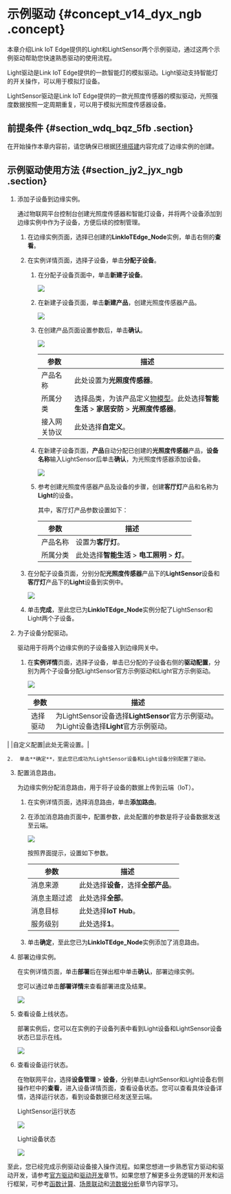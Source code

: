 # 示例驱动 {#concept_v14_dyx_ngb .concept}

本章介绍Link IoT Edge提供的Light和LightSensor两个示例驱动，通过这两个示例驱动帮助您快速熟悉驱动的使用流程。

Light驱动是Link IoT Edge提供的一款智能灯的模拟驱动。Light驱动支持智能灯的开关操作，可以用于模拟灯设备。

LightSensor驱动是Link IoT Edge提供的一款光照度传感器的模拟驱动，光照强度数据按照一定周期重复，可以用于模拟光照度传感器设备。

## 前提条件 {#section_wdq_bqz_5fb .section}

在开始操作本章内容前，请您确保已根据[环境搭建](cn.zh-CN/用户指南/环境搭建/创建网关.md#)内容完成了边缘实例的创建。

## 示例驱动使用方法 {#section_jy2_jyx_ngb .section}

1.  添加子设备到边缘实例。

    通过物联网平台控制台创建光照度传感器和智能灯设备，并将两个设备添加到边缘实例中作为子设备，方便后续的控制管理。

    1.  在边缘实例页面，选择已创建的**LinkIoTEdge\_Node**实例，单击右侧的**查看**。
    2.  在实例详情页面，选择子设备，单击**分配子设备**。
        1.  在分配子设备页面中，单击**新建子设备**。

            ![](http://static-aliyun-doc.oss-cn-hangzhou.aliyuncs.com/assets/img/117119/154892483637903_zh-CN.png)

        2.  在新建子设备页面，单击**新建产品**，创建光照度传感器产品。

            ![](http://static-aliyun-doc.oss-cn-hangzhou.aliyuncs.com/assets/img/117119/154892483637904_zh-CN.png)

        3.  在创建产品页面设置参数后，单击**确认**。

            ![](http://static-aliyun-doc.oss-cn-hangzhou.aliyuncs.com/assets/img/117119/154892483637905_zh-CN.png)

            |参数|描述|
            |--|--|
            |产品名称|此处设置为**光照度传感器**。|
            |所属分类|选择品类，为该产品定义[物模型](cn.zh-CN/用户指南/产品与设备/物模型/概述.md#)。此处选择**智能生活** \> **家居安防** \> **光照度传感器**。|
            |接入网关协议|此处选择**自定义**。|

        4.  在新建子设备页面，**产品**自动分配已创建的**光照度传感器**产品，**设备名称**输入LightSensor后单击**确认**，为光照度传感器添加设备。

            ![](http://static-aliyun-doc.oss-cn-hangzhou.aliyuncs.com/assets/img/117119/154892483638329_zh-CN.png)

        5.  参考创建光照度传感器产品及设备的步骤，创建**客厅灯**产品和名称为**Light**的设备。

            其中，客厅灯产品参数设置如下：

            |参数|描述|
            |--|--|
            |产品名称|设置为**客厅灯**。|
            |所属分类|此处选择**智能生活** \> **电工照明** \> **灯**。|

    3.  在分配子设备页面，分别分配**光照度传感器**产品下的**LightSensor**设备和**客厅灯**产品下的**Light**设备到实例中。

        ![](http://static-aliyun-doc.oss-cn-hangzhou.aliyuncs.com/assets/img/117119/154892483737906_zh-CN.png)

    4.  单击**完成**，至此您已为**LinkIoTEdge\_Node**实例分配了LightSensor和Light两个子设备。
2.  为子设备分配驱动。

    驱动用于将两个边缘实例的子设备接入到边缘网关中。

    1.  在**实例详情**页面，选择子设备，单击已分配的子设备右侧的**驱动配置**，分别为两个子设备分配LightSensor官方示例驱动和Light官方示例驱动。

        ![](http://static-aliyun-doc.oss-cn-hangzhou.aliyuncs.com/assets/img/117119/154892483737907_zh-CN.png)

        |参数|描述|
        |--|--|
        |选择驱动|为LightSensor设备选择**LightSensor**官方示例驱动。为Light设备选择**Light**官方示例驱动。

|
        |自定义配置|此处无需设置。|

    2.  单击**确定**，至此您已成功为LightSensor设备和Light设备分别配置了驱动。
3.  配置消息路由。

    为边缘实例分配消息路由，用于将子设备的数据上传到云端（IoT）。

    1.  在实例详情页面，选择消息路由，单击**添加路由**。
    2.  在添加消息路由页面中，配置参数，此处配置的参数是将子设备数据发送至云端。

        ![](http://static-aliyun-doc.oss-cn-hangzhou.aliyuncs.com/assets/img/117119/154892483737927_zh-CN.png)

        按照界面提示，设置如下参数。

        |参数|描述|
        |--|--|
        |消息来源|此处选择**设备**，选择**全部产品**。|
        |消息主题过滤|此处选择**全部**。|
        |消息目标|此处选择**IoT Hub**。|
        |服务级别|此处选择**1**。|

    3.  单击**确定**，至此您已为**LinkIoTEdge\_Node**实例添加了消息路由。
4.  部署边缘实例。

    在实例详情页面，单击**部署**后在弹出框中单击**确认**，部署边缘实例。

    您可以通过单击**部署详情**来查看部署进度及结果。

    ![](http://static-aliyun-doc.oss-cn-hangzhou.aliyuncs.com/assets/img/117119/154892483737934_zh-CN.png)

5.  查看设备上线状态。

    部署实例后，您可以在实例的子设备列表中看到Light设备和LightSensor设备状态已显示在线。

    ![](http://static-aliyun-doc.oss-cn-hangzhou.aliyuncs.com/assets/img/117119/154892483737935_zh-CN.png)

6.  查看设备运行状态。

    在物联网平台，选择**设备管理** \> **设备**，分别单击LightSensor和Light设备右侧操作栏中的**查看**，进入设备详情页面，查看设备状态。您可以查看具体设备详情，选择运行状态，看到设备数据已经发送至云端。

    LightSensor运行状态

    ![](http://static-aliyun-doc.oss-cn-hangzhou.aliyuncs.com/assets/img/117119/154892483737937_zh-CN.png)

    Light设备状态

    ![](http://static-aliyun-doc.oss-cn-hangzhou.aliyuncs.com/assets/img/117119/154892483737938_zh-CN.png)


至此，您已经完成示例驱动设备接入操作流程。如果您想进一步熟悉官方驱动和驱动开发，请参考[官方驱动](cn.zh-CN/用户指南/设备接入/官方驱动.md#)和[驱动开发](cn.zh-CN/用户指南/设备接入/驱动开发.md#)章节。如果您想了解更多业务逻辑的开发和运行框架，可参考[函数计算](cn.zh-CN/用户指南/函数计算/什么是边缘函数计算.md#)、[场景联动](cn.zh-CN/用户指南/场景联动/什么是场景联动.md#)和[流数据分析](cn.zh-CN/用户指南/流数据分析/什么是边缘流数据分析.md#)章节内容学习。

